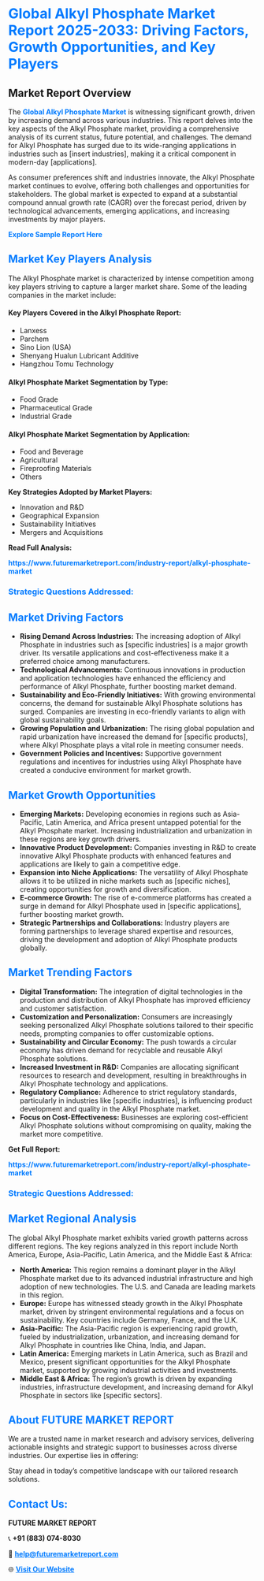 <h1 style="color: #007BFF;">Global Alkyl Phosphate Market Report 2025-2033: Driving Factors, Growth Opportunities, and Key Players</h1>

<section id="overview">
<h2>Market Report Overview</h2>
<p>The <a href="https://www.futuremarketreport.com/industry-report/alkyl-phosphate-market" style="color: #007BFF; text-decoration: none;"><strong>Global Alkyl Phosphate Market</strong></a> is witnessing significant growth, driven by increasing demand across various industries. This report delves into the key aspects of the Alkyl Phosphate market, providing a comprehensive analysis of its current status, future potential, and challenges. The demand for Alkyl Phosphate has surged due to its wide-ranging applications in industries such as [insert industries], making it a critical component in modern-day [applications].</p>
<p>As consumer preferences shift and industries innovate, the Alkyl Phosphate market continues to evolve, offering both challenges and opportunities for stakeholders. The global market is expected to expand at a substantial compound annual growth rate (CAGR) over the forecast period, driven by technological advancements, emerging applications, and increasing investments by major players.</p>
</section>

<section id="overview">
<p><a href="https://www.futuremarketreport.com/request-sample/reportId=61381" style="color: #007BFF; text-decoration: none;"><strong>Explore Sample Report Here</strong></a></p>
</section>

<section id="key-players">
<h2 style="color: #007BFF;">Market Key Players Analysis</h2>
<p>The Alkyl Phosphate market is characterized by intense competition among key players striving to capture a larger market share. Some of the leading companies in the market include:</p>
<h4>Key Players Covered in the Alkyl Phosphate Report:</h4>
<ul><li>Lanxess</li><li>Parchem</li><li>Sino Lion (USA)</li><li>Shenyang Hualun Lubricant Additive</li><li>Hangzhou Tomu Technology</li></ul>
<h4>Alkyl Phosphate Market Segmentation by Type:</h4>
<ul><li>Food Grade</li><li>Pharmaceutical Grade</li><li>Industrial Grade</li></ul>

<h4>Alkyl Phosphate Market Segmentation by Application:</h4>
<ul><li>Food and Beverage</li><li>Agricultural</li><li>Fireproofing Materials</li><li>Others</li></ul>
<p><strong>Key Strategies Adopted by Market Players:</strong></p>
<ul>
<li>Innovation and R&D</li>
<li>Geographical Expansion</li>
<li>Sustainability Initiatives</li>
<li>Mergers and Acquisitions</li>
</ul>
</section>

<section>
<p><strong>Read Full Analysis: </strong></p><a href="https://www.futuremarketreport.com/industry-report/alkyl-phosphate-market" style="color: #007BFF; text-decoration: none;"><strong>https://www.futuremarketreport.com/industry-report/alkyl-phosphate-market</strong></a>
<h3 style="color: #007BFF;">Strategic Questions Addressed:</h3>
</section>

<section id="driving-factors">
<h2 style="color: #007BFF;">Market Driving Factors</h2>
<ul>
<li><strong>Rising Demand Across Industries:</strong> The increasing adoption of Alkyl Phosphate in industries such as [specific industries] is a major growth driver. Its versatile applications and cost-effectiveness make it a preferred choice among manufacturers.</li>
<li><strong>Technological Advancements:</strong> Continuous innovations in production and application technologies have enhanced the efficiency and performance of Alkyl Phosphate, further boosting market demand.</li>
<li><strong>Sustainability and Eco-Friendly Initiatives:</strong> With growing environmental concerns, the demand for sustainable Alkyl Phosphate solutions has surged. Companies are investing in eco-friendly variants to align with global sustainability goals.</li>
<li><strong>Growing Population and Urbanization:</strong> The rising global population and rapid urbanization have increased the demand for [specific products], where Alkyl Phosphate plays a vital role in meeting consumer needs.</li>
<li><strong>Government Policies and Incentives:</strong> Supportive government regulations and incentives for industries using Alkyl Phosphate have created a conducive environment for market growth.</li>
</ul>
</section>

<section id="growth-opportunities">
<h2 style="color: #007BFF;">Market Growth Opportunities</h2>
<ul>
<li><strong>Emerging Markets:</strong> Developing economies in regions such as Asia-Pacific, Latin America, and Africa present untapped potential for the Alkyl Phosphate market. Increasing industrialization and urbanization in these regions are key growth drivers.</li>
<li><strong>Innovative Product Development:</strong> Companies investing in R&D to create innovative Alkyl Phosphate products with enhanced features and applications are likely to gain a competitive edge.</li>
<li><strong>Expansion into Niche Applications:</strong> The versatility of Alkyl Phosphate allows it to be utilized in niche markets such as [specific niches], creating opportunities for growth and diversification.</li>
<li><strong>E-commerce Growth:</strong> The rise of e-commerce platforms has created a surge in demand for Alkyl Phosphate used in [specific applications], further boosting market growth.</li>
<li><strong>Strategic Partnerships and Collaborations:</strong> Industry players are forming partnerships to leverage shared expertise and resources, driving the development and adoption of Alkyl Phosphate products globally.</li>
</ul>
</section>

<section id="trending-factors">
<h2 style="color: #007BFF;">Market Trending Factors</h2>
<ul>
<li><strong>Digital Transformation:</strong> The integration of digital technologies in the production and distribution of Alkyl Phosphate has improved efficiency and customer satisfaction.</li>
<li><strong>Customization and Personalization:</strong> Consumers are increasingly seeking personalized Alkyl Phosphate solutions tailored to their specific needs, prompting companies to offer customizable options.</li>
<li><strong>Sustainability and Circular Economy:</strong> The push towards a circular economy has driven demand for recyclable and reusable Alkyl Phosphate solutions.</li>
<li><strong>Increased Investment in R&D:</strong> Companies are allocating significant resources to research and development, resulting in breakthroughs in Alkyl Phosphate technology and applications.</li>
<li><strong>Regulatory Compliance:</strong> Adherence to strict regulatory standards, particularly in industries like [specific industries], is influencing product development and quality in the Alkyl Phosphate market.</li>
<li><strong>Focus on Cost-Effectiveness:</strong> Businesses are exploring cost-efficient Alkyl Phosphate solutions without compromising on quality, making the market more competitive.</li>
</ul>
</section>

<section>
<p><strong>Get Full Report: </strong></p><a href="https://www.futuremarketreport.com/industry-report/alkyl-phosphate-market" style="color: #007BFF; text-decoration: none;"><strong>https://www.futuremarketreport.com/industry-report/alkyl-phosphate-market</strong></a>
<h3 style="color: #007BFF;">Strategic Questions Addressed:</h3>
</section>


<section id="regional-analysis">
<h2 style="color: #007BFF;">Market Regional Analysis</h2>
<p>The global Alkyl Phosphate market exhibits varied growth patterns across different regions. The key regions analyzed in this report include North America, Europe, Asia-Pacific, Latin America, and the Middle East & Africa:</p>
<ul>
<li><strong>North America:</strong> This region remains a dominant player in the Alkyl Phosphate market due to its advanced industrial infrastructure and high adoption of new technologies. The U.S. and Canada are leading markets in this region.</li>
<li><strong>Europe:</strong> Europe has witnessed steady growth in the Alkyl Phosphate market, driven by stringent environmental regulations and a focus on sustainability. Key countries include Germany, France, and the U.K.</li>
<li><strong>Asia-Pacific:</strong> The Asia-Pacific region is experiencing rapid growth, fueled by industrialization, urbanization, and increasing demand for Alkyl Phosphate in countries like China, India, and Japan.</li>
<li><strong>Latin America:</strong> Emerging markets in Latin America, such as Brazil and Mexico, present significant opportunities for the Alkyl Phosphate market, supported by growing industrial activities and investments.</li>
<li><strong>Middle East & Africa:</strong> The region’s growth is driven by expanding industries, infrastructure development, and increasing demand for Alkyl Phosphate in sectors like [specific sectors].</li>
</ul>
</section>

<footer>
<h2 style="color: #007BFF;">About FUTURE MARKET REPORT</h2>
<p>We are a trusted name in market research and advisory services, delivering actionable insights and strategic support to businesses across diverse industries. Our expertise lies in offering:</p>

<p>Stay ahead in today’s competitive landscape with our tailored research solutions.</p>

<h2 style="color: #007BFF;">Contact Us:</h2>
<p><strong>FUTURE MARKET REPORT</strong></p>
<p>📞 <strong>+91 (883) 074-8030</strong></p>
<p>📧 <strong><a href="mailto:help@futuremarketreport.com" style="color: #007BFF;">help@futuremarketreport.com</a></strong></p>
<p>🌐 <strong><a href="https://www.futuremarketreport.com/" style="color: #007BFF;">Visit Our Website</a></strong></p>
</footer>